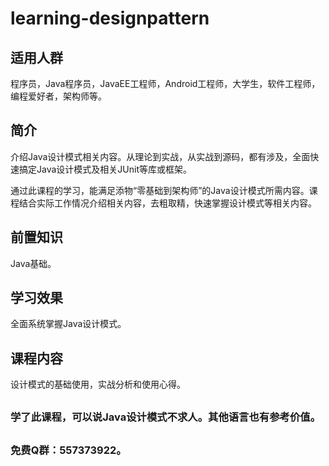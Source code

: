 # learning-designpattern

## 适用人群
程序员，Java程序员，JavaEE工程师，Android工程师，大学生，软件工程师，编程爱好者，架构师等。

## 简介
介绍Java设计模式相关内容。从理论到实战，从实战到源码，都有涉及，全面快速搞定Java设计模式及相关JUnit等库或框架。

通过此课程的学习，能满足添物“零基础到架构师”的Java设计模式所需内容。课程结合实际工作情况介绍相关内容，去粗取精，快速掌握设计模式等相关内容。

## 前置知识
Java基础。

## 学习效果
全面系统掌握Java设计模式。

## 课程内容
设计模式的基础使用，实战分析和使用心得。

##

### 学了此课程，可以说Java设计模式不求人。其他语言也有参考价值。

## 
### 免费Q群：557373922。